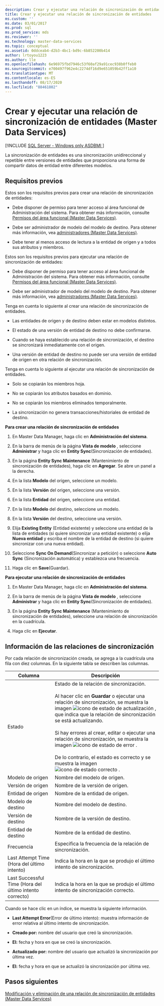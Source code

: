 ```yaml
---
description: Crear y ejecutar una relación de sincronización de entidades (Master Data Services)
title: Crear y ejecutar una relación de sincronización de entidades
ms.custom: ''
ms.date: 03/01/2017
ms.prod: sql
ms.prod_service: mds
ms.reviewer: ''
ms.technology: master-data-services
ms.topic: conceptual
ms.assetid: 0ddceab4-d2b3-4bc1-bd9c-6b852200b414
author: lrtoyou1223
ms.author: lle
ms.openlocfilehash: 6e96975fbd7946c53f60af29a91cec938b0ffeb0
ms.sourcegitcommit: e700497f962e4c2274df16d9e651059b42ff1a10
ms.translationtype: MT
ms.contentlocale: es-ES
ms.lasthandoff: 08/17/2020
ms.locfileid: "88461802"
---
```

# <a name="create-and-execute-an-entity-sync-relationship-master-data-services"></a>Crear y ejecutar una relación de sincronización de entidades (Master Data Services)

[!INCLUDE [SQL Server - Windows only ASDBMI  ](../includes/applies-to-version/sql-windows-only-asdbmi.md)]

  La sincronización de entidades es una sincronización unidireccional y repetible entre versiones de entidades que proporciona una forma de compartir datos de entidad entre diferentes modelos.  
  
## <a name="prerequisites"></a>Requisitos previos  
 Estos son los requisitos previos para crear una relación de sincronización de entidades:  
  
-   Debe disponer de permiso para tener acceso al área funcional de Administración del sistema. Para obtener más información, consulte [Permisos del área funcional &#40;Master Data Services&#41;](../master-data-services/functional-area-permissions-master-data-services.md).  
  
-   Debe ser administrador de modelo del modelo de destino. Para obtener más información, vea [administradores &#40;Master Data Services&#41;](../master-data-services/administrators-master-data-services.md).  
  
-   Debe tener al menos acceso de lectura a la entidad de origen y a todos sus atributos y miembros.  
  
 Estos son los requisitos previos para ejecutar una relación de sincronización de entidades:  
  
-   Debe disponer de permiso para tener acceso al área funcional de Administración del sistema. Para obtener más información, consulte [Permisos del área funcional &#40;Master Data Services&#41;](../master-data-services/functional-area-permissions-master-data-services.md).  
  
-   Debe ser administrador de modelo del modelo de destino. Para obtener más información, vea [administradores &#40;Master Data Services&#41;](../master-data-services/administrators-master-data-services.md).  
  
 Tenga en cuenta lo siguiente al crear una relación de sincronización de entidades.  
  
-   Las entidades de origen y de destino deben estar en modelos distintos.  
  
-   El estado de una versión de entidad de destino no debe confirmarse.  
  
-   Cuando se haya establecido una relación de sincronización, el destino se sincronizará inmediatamente con el origen.  
  
-   Una versión de entidad de destino no puede ser una versión de entidad de origen en otra relación de sincronización.  
  
 Tenga en cuenta lo siguiente al ejecutar una relación de sincronización de entidades.  
  
-   Solo se copiarán los miembros hoja.  
  
-   No se copiarán los atributos basados en dominio.  
  
-   No se copiarán los miembros eliminados temporalmente.  
  
-   La sincronización no genera transacciones/historiales de entidad de destino.  
  
 **Para crear una relación de sincronización de entidades**  
  
1.  En Master Data Manager, haga clic en **Administración del sistema**.  
  
2.  En la barra de menús de la página **Vista de modelo** , seleccione **Administrar** y haga clic en **Entity Sync**(Sincronización de entidades).  
  
3.  En la página **Entity Sync Maintenance** (Mantenimiento de sincronización de entidades), haga clic en **Agregar**. Se abre un panel a la derecha.  
  
4.  En la lista **Modelo** del origen, seleccione un modelo.  
  
5.  En la lista **Versión** del origen, seleccione una versión.  
  
6.  En la lista **Entidad** del origen, seleccione una entidad.  
  
7.  En la lista **Modelo** del destino, seleccione un modelo.  
  
8.  En la lista **Versión** del destino, seleccione una versión.  
  
9. Elija **Existing Entity** (Entidad existente) y seleccione una entidad de la lista de entidades (si quiere sincronizar una entidad existente) o elija **Nueva entidad** y escriba el nombre de la entidad de destino (si quiere sincronizar con una nueva entidad).  
  
10. Seleccione **Sync On Demand**(Sincronizar a petición) o seleccione **Auto Sync** (Sincronización automática) y establezca una frecuencia.  
  
11. Haga clic en **Save**(Guardar).  
  
 **Para ejecutar una relación de sincronización de entidades**  
  
1.  En Master Data Manager, haga clic en **Administración del sistema**.  
  
2.  En la barra de menús de la página **Vista de modelo** , seleccione **Administrar** y haga clic en **Entity Sync**(Sincronización de entidades).  
  
3.  En la página **Entity Sync Maintenance** (Mantenimiento de sincronización de entidades), seleccione una relación de sincronización en la cuadrícula.  
  
4.  Haga clic en **Ejecutar**.  
  
## <a name="sync-relationship-information"></a>Información de las relaciones de sincronización  
 Por cada relación de sincronización creada, se agrega a la cuadrícula una fila con diez columnas. En la siguiente tabla se describen las columnas.  
  
|Columna|Descripción|  
|------------|-----------------|  
|Estado|Estado de la relación de sincronización.<br /><br /> Al hacer clic en **Guardar** o ejecutar una relación de sincronización, se muestra la imagen ![icono de estado de actualización](../master-data-services/media/mds-statusicon-updating.png "Icono de estado de actualización") , que indica que la relación de sincronización se está actualizando.<br /><br /> Si hay errores al crear, editar o ejecutar una relación de sincronización, se muestra la imagen ![icono de estado de error](../master-data-services/media/mds-statusicon-error.png "Icono de estado de error") .<br /><br /> De lo contrario, el estado es correcto y se muestra la imagen ![icono de estado correcto](../master-data-services/media/mds-statusicon-ok.png "Icono de estado correcto") .|  
|Modelo de origen|Nombre del modelo de origen.|  
|Versión de origen|Nombre de la versión de origen.|  
|Entidad de origen|Nombre de la entidad de origen.|  
|Modelo de destino|Nombre del modelo de destino.|  
|Versión de destino|Nombre de la versión de destino.|  
|Entidad de destino|Nombre de la entidad de destino.|  
|Frecuencia|Especifica la frecuencia de la relación de sincronización.|  
|Last Attempt Time (Hora del último intento)|Indica la hora en la que se produjo el último intento de sincronización.|  
|Last Successful Time (Hora del último intento correcto)|Indica la hora en la que se produjo el último intento de sincronización correcto.|  
  
 Cuando se hace clic en un índice, se muestra la siguiente información.  
  
-   **Last Attempt Error**(Error de último intento): muestra información de error relativa al último intento de sincronización.  
  
-   **Creado por:** nombre del usuario que creó la sincronización.  
  
-   **El:** fecha y hora en que se creó la sincronización.  
  
-   **Actualizado por:** nombre del usuario que actualizó la sincronización por última vez.  
  
-   **El:** fecha y hora en que se actualizó la sincronización por última vez.  
  
## <a name="next-steps"></a>Pasos siguientes  
 [Modificación y eliminación de una relación de sincronización de entidades &#40;Master Data Services&#41;](../master-data-services/edit-and-delete-an-entity-sync-relationship-master-data-services.md)  
  
  
